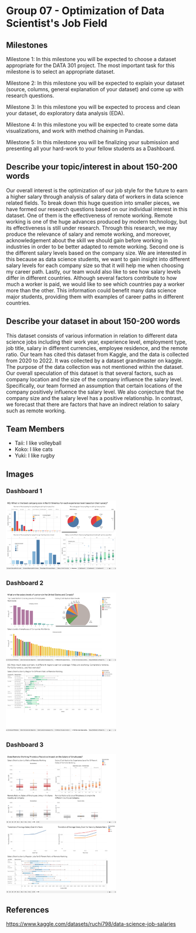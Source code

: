 # Group 07 - Optimization of Data Scientist's Job Field

## Milestones

Milestone 1: In this milestone you will be expected to choose a dataset appropriate for the DATA 301 project. The most important task for this milestone is to select an appropriate dataset.

Milestone 2: In this milestone you will be expected to explain your dataset (source, columns, general explanation of your dataset) and come up with research questions.

Milestone 3: In this milestone you will be expected to process and clean your dataset, do exploratory data analysis (EDA).

Milestone 4: In this milestone you will be expected to create some data visualizations, and work with method chaining in Pandas. 

Milestone 5: In this milestone you will be finalizing your submission and presenting all your hard-work to your fellow students as a Dashboard.


## Describe your topic/interest in about 150-200 words

Our overall interest is the optimization of our job style for the future to earn a higher salary through analysis of salary data of workers in data science related fields. To break down this huge question into smaller pieces, we have formed our research questions based on our individual interest in this dataset. 
One of them is the effectiveness of remote working. Remote working is one of the huge advances produced by modern technology, but its effectiveness is still under research. Through this research, we may produce the relevance of salary and remote working, and moreover, acknowledgement about the skill we should gain before working in industries in order to be better adapted to remote working.
Second one is the different salary levels based on the company size. We are interested in this because as data science students, we want to gain insight into different salary levels for each company size so that it will help me when choosing my career path.
Lastly, our team would also like to see how salary levels differ in different countries. Although several factors contribute to how much a worker is paid, we would like to see which countries pay a worker more than the other. This information could benefit many data science major students, providing them with examples of career paths in different countries. 


## Describe your dataset in about 150-200 words

This dataset consists of various information in relation to different data science jobs including their work year, experience level, employment type, job title, salary in different currencies, employee residence, and the remote ratio. Our team has cited this dataset from Kaggle, and the data is collected from 2020 to 2022. It was collected by a dataset grandmaster on kaggle. The purpose of the data collection was not mentioned within the dataset. 
Our overall speculation of this dataset is that several factors, such as company location and the size of the company influence the salary level. Specifically, our team formed an assumption that certain locations of the company positively influence the salary level. We also conjecture that the company size and the salary level has a positive relationship. In contrast, we forecast that there are factors that have an indirect relation to salary such as remote working. 


## Team Members

- Taii: I like volleyball
- Koko: I like cats
- Yuki: I like rugby

## Images

### Dashboard 1

<img src ="images/dashboard1.png" width="300">

### Dashboard 2

<img src ="images/dashboard2_1.png" width="300">
<img src ="images/dashboard2_2.png" width="300">

### Dashboard 3

<img src ="images/dashboard3_1.png" width="300">
<img src ="images/dashboard3_2.png" width="300">

## References

https://www.kaggle.com/datasets/ruchi798/data-science-job-salaries



